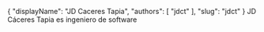 {
    "displayName": "JD Caceres Tapia",
    "authors": [ "jdct" ],
    "slug": "jdct"
}
JD Cáceres Tapia es ingeniero de software

